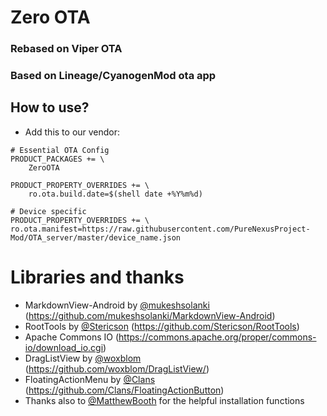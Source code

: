 # Zero OTA
### Rebased on Viper OTA
### Based on Lineage/CyanogenMod ota app

## How to use?
- Add this to our vendor:
```
# Essential OTA Config
PRODUCT_PACKAGES += \
    ZeroOTA

PRODUCT_PROPERTY_OVERRIDES += \
    ro.ota.build.date=$(shell date +%Y%m%d)

# Device specific
PRODUCT_PROPERTY_OVERRIDES += \
ro.ota.manifest=https://raw.githubusercontent.com/PureNexusProject-Mod/OTA_server/master/device_name.json
```
# Libraries and thanks
- MarkdownView-Android by [@mukeshsolanki](https://github.com/mukeshsolanki) (https://github.com/mukeshsolanki/MarkdownView-Android)
- RootTools by [@Stericson](https://github.com/Stericson)
(https://github.com/Stericson/RootTools)
- Apache Commons IO
(https://commons.apache.org/proper/commons-io/download_io.cgi)
- DragListView by [@woxblom](https://github.com/woxblom) (https://github.com/woxblom/DragListView/)
- FloatingActionMenu by [@Clans](https://github.com/Clans) (https://github.com/Clans/FloatingActionButton)
- Thanks also to [@MatthewBooth](https://github.com/MatthewBooth) for the helpful installation functions
